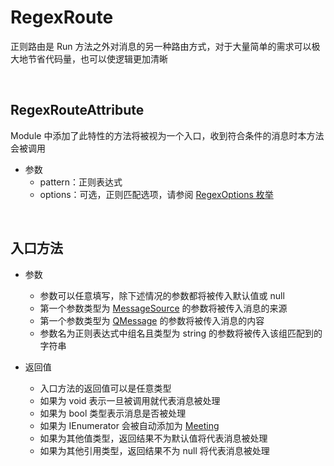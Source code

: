 # RegexRoute

正则路由是 Run 方法之外对消息的另一种路由方式，对于大量简单的需求可以极大地节省代码量，也可以使逻辑更加清晰

<br>

## RegexRouteAttribute
Module 中添加了此特性的方法将被视为一个入口，收到符合条件的消息时本方法会被调用
- 参数
    - pattern：正则表达式
    - options：可选，正则匹配选项，请参阅 [RegexOptions 枚举](https://docs.microsoft.com/dotnet/api/system.text.regularexpressions.regexoptions?view=net-5.0)

<br>

## 入口方法
- 参数
    - 参数可以任意填写，除下述情况的参数都将被传入默认值或 null
    - 第一个参数类型为 [MessageSource](../../Model/MessageSource.md) 的参数将被传入消息的来源
    - 第一个参数类型为 [QMessage](../../Model/QMessage.md) 的参数将被传入消息的内容
    - 参数名为正则表达式中组名且类型为 string 的参数将被传入该组匹配到的字符串
    
- 返回值
    - 入口方法的返回值可以是任意类型
    - 如果为 void 表示一旦被调用就代表消息被处理
    - 如果为 bool 类型表示消息是否被处理
    - 如果为 IEnumerator 会被自动添加为 [Meeting](./Meeting.md)
    - 如果为其他值类型，返回结果不为默认值将代表消息被处理
    - 如果为其他引用类型，返回结果不为 null 将代表消息被处理